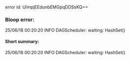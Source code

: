 error id: U/mpjEEdunbEMGpqDDSsKQ==
### Bloop error:

25/06/18 00:20:20 INFO DAGScheduler: waiting: HashSet()
#### Short summary: 

25/06/18 00:20:20 INFO DAGScheduler: waiting: HashSet()